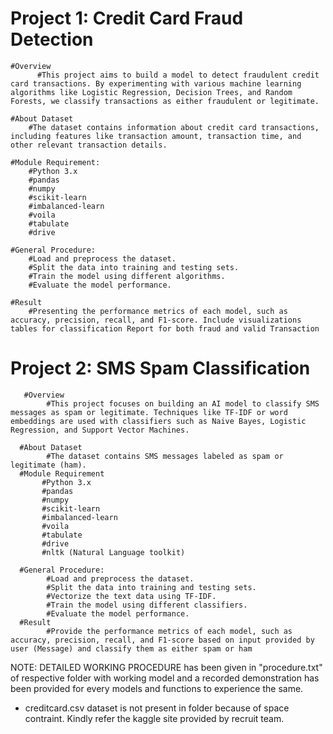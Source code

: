# Project 1: Credit Card Fraud Detection
    #Overview
          #This project aims to build a model to detect fraudulent credit card transactions. By experimenting with various machine learning algorithms like Logistic Regression, Decision Trees, and Random Forests, we classify transactions as either fraudulent or legitimate.

    #About Dataset
        #The dataset contains information about credit card transactions, including features like transaction amount, transaction time, and other relevant transaction details.

    #Module Requirement:
        #Python 3.x
        #pandas
        #numpy
        #scikit-learn
        #imbalanced-learn
        #voila
        #tabulate
        #drive
    
    #General Procedure:
        #Load and preprocess the dataset.
        #Split the data into training and testing sets.
        #Train the model using different algorithms.
        #Evaluate the model performance.

    #Result
        #Presenting the performance metrics of each model, such as accuracy, precision, recall, and F1-score. Include visualizations tables for classification Report for both fraud and valid Transaction

# Project 2: SMS Spam Classification
       #Overview
            #This project focuses on building an AI model to classify SMS messages as spam or legitimate. Techniques like TF-IDF or word embeddings are used with classifiers such as Naive Bayes, Logistic Regression, and Support Vector Machines.

      #About Dataset
            #The dataset contains SMS messages labeled as spam or legitimate (ham).
      #Module Requirement
           #Python 3.x
           #pandas
           #numpy
           #scikit-learn
           #imbalanced-learn
           #voila
           #tabulate
           #drive
           #nltk (Natural Language toolkit)

      #General Procedure:
            #Load and preprocess the dataset.
            #Split the data into training and testing sets.
            #Vectorize the text data using TF-IDF.
            #Train the model using different classifiers.
            #Evaluate the model performance.
      #Result
            #Provide the performance metrics of each model, such as accuracy, precision, recall, and F1-score based on input provided by user (Message) and classify them as either spam or ham

NOTE: DETAILED WORKING PROCEDURE has been given in "procedure.txt" of respective folder with working model and a recorded demonstration has been provided for every models and functions to experience the same.

* creditcard.csv dataset is not present in folder because of space contraint. Kindly refer the kaggle site provided by recruit team.
    

